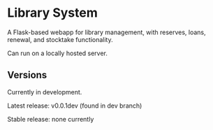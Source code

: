 # Library System
A Flask-based webapp for library management, with reserves, loans, renewal, and stocktake functionality.

Can run on a locally hosted server.

## Versions
Currently in development.

Latest release: v0.0.1dev (found in dev branch)

Stable release: none currently
